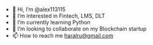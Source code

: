 - 👋 Hi, I’m @alex113115
- 👀 I’m interested in Fintech, LMS, DLT
- 🌱 I’m currently learning Python
- 💞️ I’m looking to collaborate on my Blockchain startup
- 📫 How to reach me haralru@gmail.com

<!---
alex113115/alex113115 is a ✨ special ✨ repository because its `README.md` (this file) appears on your GitHub profile.
You can click the Preview link to take a look at your changes.
--->
